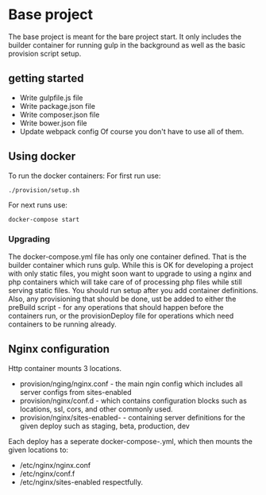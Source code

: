 # Base project

The base project is meant for the bare project start. It only includes the
builder container for running gulp in the background as well as the basic
provision script setup.

## getting started

* Write gulpfile.js file
* Write package.json file
* Write composer.json file
* Write bower.json file
* Update webpack config 
Of course you don't have to use all of them.

## Using docker

To run the docker containers: For first run use:
```
./provision/setup.sh
```
For next runs use:
```
docker-compose start
```

### Upgrading
The docker-compose.yml file has only one container defined. That is the
builder container which runs gulp. While this is OK for developing a project with only static files, you might soon want to upgrade to using a nginx and php containers
which will take care of of processing php files while still serving static
files. You should run setup after you add container definitions.
Also, any provisioning that should be done, ust be added to either the preBuild
script - for any operations that should happen before the containers run, or
the provisionDeploy file for operations which need containers to be running
already.

## Nginx configuration
Http container mounts 3 locations.
* provision/nging/nginx.conf - the main ngin config which includes all server
 configs from sites-enabled
* provision/nginx/conf.d - which contains configuration blocks such as
locations, ssl, cors, and other commonly used.
* provision/nginx/sites-enabled-<deploy> - containing server definitions for
 the given deploy such as staging, beta, production, dev

Each deploy has a seperate docker-compose-<deploy>.yml, which then mounts the
given locations to:
* /etc/nginx/nginx.conf
* /etc/nginx/conf.f
* /etc/nginx/sites-enabled
respectfully.

